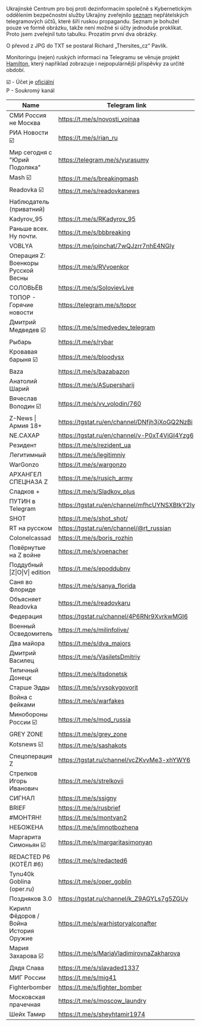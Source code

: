 Ukrajinské Centrum pro boj proti dezinformacím společně s Kybernetickým oddělením bezpečnostní služby Ukrajiny zveřejnilo [seznam](https://cpd.gov.ua/reports/spysok-instrumentiv-poshyrennya-vorozhoyi-dezinformacziyi/) 
nepřátelských telegramových účtů, které šíří ruskou propagandu. Seznam je bohužel pouze ve formě obrázku, takže není možné si účty jednoduše proklikat. Proto jsem zveřejnil tuto tabulku. Prozatím první dva obrázky.

O převod z JPG do TXT se postaral Richard „Thersites_cz“ Pavlík.

Monitoringu (nejen) ruských informací na Telegramu se věnuje projekt [Hamilton](https://securingdemocracy.gmfus.org/hamilton-dashboard/), který například zobrazuje i nejpopulárnější příspěvky za určité období.

☑️ - Účet je [oficiální](https://telegram.org/verify) <br>
P - Soukromý kanál


| Name                                          | Telegram link                                 | Subscribers | Timestamp  | Private |
| --------------------------------------------- | --------------------------------------------- | ----------: | ---------- | ------- |
| СМИ Россия не Москва                          | https://t.me/s/novosti_voinaa                 | 3 354 245   | 19.03.2024 |         |
| РИА Новости ☑️                                | https://t.me/s/rian_ru                        | 2 979 380   | 19.03.2024 |         |
| Мир сегодня с "Юрий Подоляка"                 | https://telegram.me/s/yurasumy                | 2 813 788   | 19.03.2024 |         |
| Mash ☑️                                       | https://t.me/s/breakingmash                   | 2 272 288   | 19.03.2024 |         |
| Readovka ☑️                                   | https://t.me/s/readovkanews                   | 2 355 882   | 19.03.2024 |         |
| Наблюдатель (приватний)                       |                                               |             | 19.03.2024 |         |
| Kadyrov_95                                    | https://t.me/s/RKadyrov_95                    | 2 020 153   | 19.03.2024 |         |
| Раньше всех. Ну почти.                        | https://t.me/s/bbbreaking                     | 1 605 551   | 19.03.2024 |         |
| VOBLYA                                        | https://t.me/joinchat/7wQJzrr7nhE4NGIy        | 1 504 308   | 19.03.2024 |         |
| Операция Z: Военкоры Русской Весны            | https://t.me/s/RVvoenkor                      | 1 379 700   | 19.03.2024 |         |
| СОЛОВЬЁВ                                      | https://t.me/s/SolovievLive                   | 1 297 557   | 19.03.2024 |         |
| ТОПОР - Горячие новости                       | https://telegram.me/s/topor                   | 1 252 378   | 19.03.2024 |         |
| Дмитрий Медведев ☑️                           | https://t.me/s/medvedev_telegram              | 1 234 452   | 19.03.2024 |         |
| Рыбарь                                        | https://t.me/s/rybar                          | 1 202 554   | 19.03.2024 |         |
| Кровавая барыня ☑️                            | https://t.me/s/bloodysx                       | 1 166 787   | 19.03.2024 |         |
| Baza                                          | https://t.me/s/bazabazon                      | 1 144 224   | 19.03.2024 |         |
| Анатолий Шарий                                | https://t.me/s/ASupersharij                   | 1 150 645   | 19.03.2024 |         |
| Вячеслав Володин ☑️                           | https://t.me/s/vv_volodin/760                 | 1 139 940   | 19.03.2024 |         |
| Z-News &#124; Армия 18+                       | https://tgstat.ru/en/channel/DNfjh3jXoGQ2NzBi | 989 153     | 19.03.2024 | P       |
| NE.CАХАР                                      | https://tgstat.ru/en/channel/v-P0xT4ViGI4Yzg6 | 1 041 778   | 19.03.2024 | P       |
| Резидент                                      | https://t.me/s/rezident_ua                    | 1 024 335   | 19.03.2024 |         |
| Легитимный                                    | https://t.me/s/legitimniy                     | 1 050 483   | 19.03.2024 |         |
| WarGonzo                                      | https://t.me/s/wargonzo                       | 1 059 883   | 19.03.2024 |         |
| ΑΡΧΑНГЕЛ СПЕЦНАЗА Z                           | https://t.me/s/rusich_army                    | 1 029 005   | 19.03.2024 |         |
| Сладков +                                     | https://t.me/s/Sladkov_plus                   | 914 697     | 19.03.2024 |         |
| ПУТИН в Telegram                              | https://tgstat.ru/en/channel/mfhcUYNSXBtkY2Iy | 896 645     | 19.03.2024 | P       |
| SHOT                                          | https://t.me/s/shot_shot/                     | 892 360     | 19.03.2024 |         |
| RT на русском                                 | https://tgstat.ru/en/channel/@rt_russian      | 869 517     | 19.03.2024 | P       |
| Colonelcassad                                 | https://t.me/s/boris_rozhin                   | 832 915     | 19.03.2024 |         |
| Повёрнутые на Z войне                         | https://t.me/s/voenacher                      | 752 082     | 19.03.2024 |         |
| Поддубный &#124;Z&#124;O&#124;V&#124; edition | https://t.me/s/epoddubny                      | 730 023     | 21.03.2024 |         |
| Саня во Флориде                               | https://t.me/s/sanya_florida                  | 719 348     | 21.03.2024 |         |
| Объясняет Readovka                            | https://t.me/s/readovkaru                     | 665 432     | 21.03.2024 |         |
| Федерация                                     | https://tgstat.ru/channel/4P6RNr9XvrkwMGI6    | 595 509     | 21.03.2024 | P       |
| Военный Осведомитель                          | https://t.me/s/milinfolive/                   | 593 366     | 21.03.2024 |         |
| Два майора                                    | https://t.me/s/dva_majors                     | 620 378     | 21.03.2024 |         |
| Дмитрий Василец                               | https://t.me/s/VasiletsDmitriy                | 594 636     | 21.03.2024 |         |
| Типичный Донецк                               | https://t.me/s/itsdonetsk                     | 577 816     | 21.03.2024 |         |
| Старше Эдды                                   | https://t.me/s/vysokygovorit                  | 585 551     | 21.03.2024 |         |
| Война с фейками                               | https://t.me/s/warfakes                       | 543 206     | 21.03.2024 |         |
| Минобороны России ☑️                          | https://t.me/s/mod_russia                     | 547 319     | 21.03.2024 |         |
| GREY ZONE                                     | https://t.me/s/grey_zone                      | 523 397     | 21.03.2024 |         |
| Kotsnews ☑️                                   | https://t.me/s/sashakots                      | 573 448     | 21.03.2024 |         |
| Спецоперация Z                                | https://tgstat.ru/channel/vcZKvvMe3-xhYWY6    | 510 563     | 21.03.2024 | P       |
| Стрелков Игорь Иванович                       | https://t.me/s/strelkovii                     | 503 160     | 21.03.2024 |         |
| СИГНАЛ                                        | https://t.me/s/ssigny                         | 503 955     | 21.03.2024 |         |
| BRIEF                                         | https://t.me/s/rusbrief                       | 511 297     | 21.03.2024 |         |
| #МОНТЯН!                                      | https://t.me/s/montyan2                       | 505 541     | 21.03.2024 |         |
| НЕБОЖЕНА                                      | https://t.me/s/imnotbozhena                   | 506 784     | 21.03.2024 |         |
| Маргарита Симоньян ☑️                         | https://t.me/s/margaritasimonyan              | 500 515     | 21.03.2024 |         |
| REDACTED P6 (КОТЁЛ #6)                        | https://t.me/s/redacted6                      | 501 975     | 21.03.2024 |         |
| Tynu40k Goblina (oper.ru)                     | https://t.me/s/oper_goblin                    | 489 703     | 21.03.2024 |         |
| Поздняков 3.0                                 | https://tgstat.ru/channel/k_Z9AGYLs7g5ZGUy    | 489 922     | 21.03.2024 | P       |
| Кирилл Фёдоров / Война История Оружие         | https://t.me/s/warhistoryalconafter           | 482 112     | 21.03.2024 |         |
| Мария Захарова ☑️                             | https://t.me/s/MariaVladimirovnaZakharova     | 479 372     | 21.03.2024 |         |
| Дядя Слава                                    | https://t.me/s/slavaded1337                   | 473 723     | 21.03.2024 |         |
| МИГ России                                    | https://t.me/s/mig41                          | 447 561     | 21.03.2024 |         |
| Fighterbomber                                 | https://t.me/s/fighter_bomber                 | 445 035     | 21.03.2024 |         |
| Московская прачечная                          | https://t.me/s/moscow_laundry                 | 447 565     | 21.03.2024 |         |
| Шейх Тамир                                    | https://t.me/s/sheyhtamir1974                 | 413 958     | 21.03.2024 |         |
